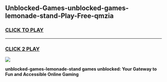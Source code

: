 
## Unblocked-Games-unblocked-games-lemonade-stand-Play-Free-qmzia
<h3>
<a href="https://premium76.site?title=unblocked-games-lemonade-stand&ref=17A">CLICK TO PLAY</a></h3>
<hr>

<h3>
<a href="https://premium76.site?title=unblocked-games-lemonade-stand&ref=17A">CLICK 2 PLAY</a>
  
</h3>

<a href="https://premium76.site?title=unblocked-games-lemonade-stand&ref=17A"><img src="https://clearcache.store/games.png"></a>


**unblocked-games-lemonade-stand games unblocked: Your Gateway to Fun and Accessible Online Gaming**
